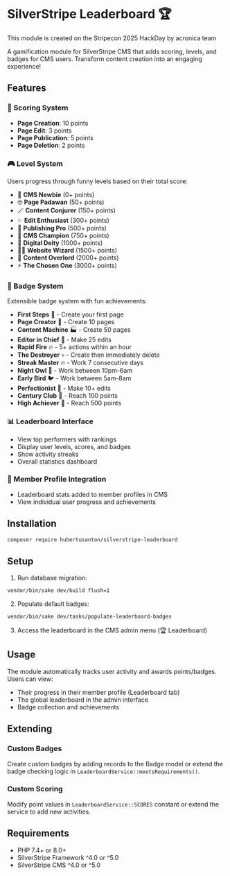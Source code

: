 # SilverStripe Leaderboard 🏆

This module is created on the Stripecon 2025 HackDay by acronica team

A gamification module for SilverStripe CMS that adds scoring, levels, and badges for CMS users. Transform content creation into an engaging experience!

## Features

### 🎯 Scoring System
- **Page Creation**: 10 points
- **Page Edit**: 3 points
- **Page Publication**: 5 points
- **Page Deletion**: 2 points

### 🎮 Level System
Users progress through funny levels based on their total score:
- 🥺 **CMS Newbie** (0+ points)
- 🤓 **Page Padawan** (50+ points)
- 🪄 **Content Conjurer** (150+ points)
- ✨ **Edit Enthusiast** (300+ points)
- 🚀 **Publishing Pro** (500+ points)
- 👑 **CMS Champion** (750+ points)
- 🌟 **Digital Deity** (1000+ points)
- 🧙‍♂️ **Website Wizard** (1500+ points)
- 👹 **Content Overlord** (2000+ points)
- ⚡ **The Chosen One** (3000+ points)

### 🏅 Badge System
Extensible badge system with fun achievements:
- **First Steps** 👶 - Create your first page
- **Page Creator** 📄 - Create 10 pages
- **Content Machine** 🏭 - Create 50 pages
- **Editor in Chief** 📝 - Make 25 edits
- **Rapid Fire** 🔥 - 5+ actions within an hour
- **The Destroyer** 💀 - Create then immediately delete
- **Streak Master** 🔥 - Work 7 consecutive days
- **Night Owl** 🦉 - Work between 10pm-6am
- **Early Bird** 🐦 - Work between 5am-8am
- **Perfectionist** 💎 - Make 10+ edits
- **Century Club** 💯 - Reach 100 points
- **High Achiever** 🎯 - Reach 500 points

### 📊 Leaderboard Interface
- View top performers with rankings
- Display user levels, scores, and badges
- Show activity streaks
- Overall statistics dashboard

### 👤 Member Profile Integration
- Leaderboard stats added to member profiles in CMS
- View individual user progress and achievements

## Installation

```bash
composer require hubertusanton/silverstripe-leaderboard
```

## Setup

1. Run database migration:
```bash
vendor/bin/sake dev/build flush=1
```

2. Populate default badges:
```bash
vendor/bin/sake dev/tasks/populate-leaderboard-badges
```

3. Access the leaderboard in the CMS admin menu (🏆 Leaderboard)

## Usage

The module automatically tracks user activity and awards points/badges. Users can view:
- Their progress in their member profile (Leaderboard tab)
- The global leaderboard in the admin interface
- Badge collection and achievements

## Extending

### Custom Badges

Create custom badges by adding records to the Badge model or extend the badge checking logic in `LeaderboardService::meetsRequirements()`.

### Custom Scoring

Modify point values in `LeaderboardService::SCORES` constant or extend the service to add new activities.

## Requirements

- PHP 7.4+ or 8.0+
- SilverStripe Framework ^4.0 or ^5.0
- SilverStripe CMS ^4.0 or ^5.0
